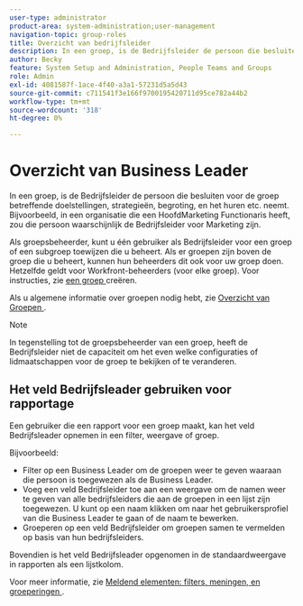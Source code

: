 ```yaml
---
user-type: administrator
product-area: system-administration;user-management
navigation-topic: group-roles
title: Overzicht van bedrijfsleider
description: In een groep, is de Bedrijfsleider de persoon die besluiten voor de groep betreffende doelstellingen, strategieën, begroting, en het huren etc. neemt. Bijvoorbeeld, in een organisatie die een HoofdMarketing Functionaris heeft, zou die persoon waarschijnlijk de Bedrijfsleider voor Marketing zijn.
author: Becky
feature: System Setup and Administration, People Teams and Groups
role: Admin
exl-id: 4081587f-1ace-4f40-a3a1-57231d5a5d43
source-git-commit: c711541f3e166f9700195420711d95ce782a44b2
workflow-type: tm+mt
source-wordcount: '318'
ht-degree: 0%

---
```


# Overzicht van Business Leader

In een groep, is de Bedrijfsleider de persoon die besluiten voor de groep betreffende doelstellingen, strategieën, begroting, en het huren etc. neemt. Bijvoorbeeld, in een organisatie die een HoofdMarketing Functionaris heeft, zou die persoon waarschijnlijk de Bedrijfsleider voor Marketing zijn.

Als groepsbeheerder, kunt u één gebruiker als Bedrijfsleider voor een groep of een subgroep toewijzen die u beheert. Als er groepen zijn boven de groep die u beheert, kunnen hun beheerders dit ook voor uw groep doen. Hetzelfde geldt voor Workfront-beheerders (voor elke groep). Voor instructies, zie [ een groep ](../../../administration-and-setup/manage-groups/create-and-manage-groups/create-a-group.md) creëren.

Als u algemene informatie over groepen nodig hebt, zie [ Overzicht van Groepen ](../../../administration-and-setup/manage-groups/groups-overview/groups.md).

>[!NOTE]
>
>In tegenstelling tot de groepsbeheerder van een groep, heeft de Bedrijfsleider niet de capaciteit om het even welke configuraties of lidmaatschappen voor de groep te bekijken of te veranderen.

<!--
>DRAFTED IN FLARE:
>At this point the field is added for mainly reporting purposes.>
>
-->

## Het veld Bedrijfsleader gebruiken voor rapportage

Een gebruiker die een rapport voor een groep maakt, kan het veld Bedrijfsleader opnemen in een filter, weergave of groep.

Bijvoorbeeld:

* Filter op een Business Leader om de groepen weer te geven waaraan die persoon is toegewezen als de Business Leader.
* Voeg een veld Bedrijfsleider toe aan een weergave om de namen weer te geven van alle bedrijfsleiders die aan de groepen in een lijst zijn toegewezen. U kunt op een naam klikken om naar het gebruikersprofiel van die Business Leader te gaan of de naam te bewerken.
* Groeperen op een veld Bedrijfsleider om groepen samen te vermelden op basis van hun bedrijfsleiders.

Bovendien is het veld Bedrijfsleader opgenomen in de standaardweergave in rapporten als een lijstkolom.

Voor meer informatie, zie [ Meldend elementen: filters, meningen, en groeperingen ](../../../reports-and-dashboards/reports/reporting-elements/reporting-elements-filters-views-groupings.md).
